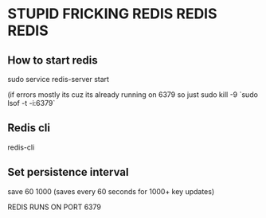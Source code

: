 # STUPID FRICKING REDIS REDIS REDIS

## How to start redis
sudo service redis-server start

(if errors mostly its cuz its already running on 6379 so just sudo kill -9 \`sudo lsof -t -i:6379`

## Redis cli
redis-cli

## Set persistence interval
save 60 1000
(saves every 60 seconds for 1000+ key updates)

REDIS RUNS ON PORT 6379
